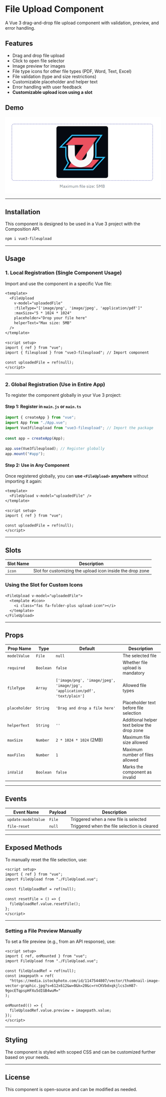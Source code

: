 # File Upload Component

A Vue 3 drag-and-drop file upload component with validation, preview, and error handling.

## Features

- Drag and drop file upload  
- Click to open file selector  
- Image preview for images  
- File type icons for other file types (PDF, Word, Text, Excel)  
- File validation (type and size restrictions)  
- Customizable placeholder and helper text  
- Error handling with user feedback  
- **Customizable upload icon using a slot**  

## Demo  
![Vue3FileUpload Demo](./src/Preview.png)  

---

## Installation  

This component is designed to be used in a Vue 3 project with the Composition API.  

```bash
npm i vue3-fileupload
```  

---

## Usage  

### 1. Local Registration (Single Component Usage)  

Import and use the component in a specific Vue file:  

```vue
<template>
  <FileUpload
    v-model="uploadedFile"
    :fileType="['image/png', 'image/jpeg', 'application/pdf']"
    :maxSize="5 * 1024 * 1024"
    placeholder="Drop your file here"
    helperText="Max size: 5MB"
  />
</template>

<script setup>
import { ref } from "vue";
import { fileupload } from "vue3-fileupload"; // Import component

const uploadedFile = ref(null);
</script>
```

---

### 2. Global Registration (Use in Entire App)  

To register the component globally in your Vue 3 project:  

#### Step 1: Register in `main.js` or `main.ts`  

```javascript
import { createApp } from "vue";
import App from "./App.vue";
import Vue3fileupload from "vue3-fileupload"; // Import the package

const app = createApp(App);

app.use(Vue3fileupload); // Register globally
app.mount("#app");
```

#### Step 2: Use in Any Component  

Once registered globally, you can **use `<FileUpload>` anywhere** without importing it again:  

```vue
<template>
  <FileUpload v-model="uploadedFile" />
</template>

<script setup>
import { ref } from "vue";

const uploadedFile = ref(null);
</script>
```

---

## Slots  

| Slot Name  | Description                                              |
| ---------- | -------------------------------------------------------- |
| `icon`     | Slot for customizing the upload icon inside the drop zone |

### Using the Slot for Custom Icons  

```vue
<FileUpload v-model="uploadedFile">
  <template #icon>
    <i class="fas fa-folder-plus upload-icon"></i>
  </template>
</FileUpload>
```

---

## Props  

| Prop Name     | Type      | Default                                                                     | Description                                |
| ------------- | --------- | --------------------------------------------------------------------------- | ------------------------------------------ |
| `modelValue`  | `File`    | `null`                                                                      | The selected file                          |
| `required`    | `Boolean` | `false`                                                                     | Whether file upload is mandatory           |
| `fileType`    | `Array`   | `['image/png', 'image/jpeg', 'image/jpg', 'application/pdf', 'text/plain']` | Allowed file types                         |
| `placeholder` | `String`  | `'Drag and drop a file here'`                                               | Placeholder text before file selection     |
| `helperText`  | `String`  | `''`                                                                        | Additional helper text below the drop zone |
| `maxSize`     | `Number`  | `2 * 1024 * 1024` (2MB)                                                     | Maximum file size allowed                  |
| `maxFiles`    | `Number`  | `1`                                                                         | Maximum number of files allowed            |
| `inValid`     | `Boolean` | `false`                                                                     | Marks the component as invalid             |

---

## Events  

| Event Name          | Payload | Description                                  |
| ------------------- | ------- | -------------------------------------------- |
| `update:modelValue` | `File`  | Triggered when a new file is selected        |
| `file-reset`        | `null`  | Triggered when the file selection is cleared |

---

## Exposed Methods  

To manually reset the file selection, use:  

```vue
<script setup>
import { ref } from "vue";
import FileUpload from "./FileUpload.vue";

const fileUploadRef = ref(null);

const resetFile = () => {
  fileUploadRef.value.resetFile();
};
</script>
```

---

### Setting a File Preview Manually  

To set a file preview (e.g., from an API response), use:  

```vue
<script setup>
import { ref, onMounted } from "vue";
import FileUpload from "./FileUpload.vue";

const fileUploadRef = ref(null);
const imagepath = ref(
  "https://media.istockphoto.com/id/1147544807/vector/thumbnail-image-vector-graphic.jpg?s=612x612&w=0&k=20&c=rnCKVbdxqkjlcs3xH87-9gocETqpspHFXu5dIGB4wuM="
);

onMounted(() => {
  fileUploadRef.value.preview = imagepath.value;
});
</script>
```

---

## Styling  

The component is styled with scoped CSS and can be customized further based on your needs.  

---

## License  

This component is open-source and can be modified as needed.

